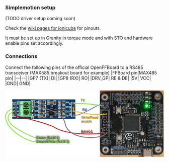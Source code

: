 ### Simplemotion setup

(TODO driver setup coming soon)

Check the [wiki pages for ionicube](https://granitedevices.com/wiki/IONICUBE_1X_connectors_and_pinouts) for pinouts.

It must be set up in Granity in torque mode and with STO and hardware enable pins set accordingly.


### Connections
Connect the following pins of the official OpenFFBoard to a RS485 transceiver (MAX585 breakout board for example)
|FFBoard pin|MAX485 pin|
|--|--|
|GP7 (TX)| DI|
|GP8 (RX)| RO|
|DRV_GP| RE & DE|
|5V| VCC|
|GND| GND|

![Pinout](img/Connections_simplemotion.png)